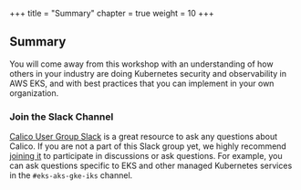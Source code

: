 +++
title = "Summary"
chapter = true
weight = 10
+++

## Summary

You will come away from this workshop with an understanding of how others in your industry are doing Kubernetes security and observability in AWS EKS, and with best practices that you can implement in your own organization.

### Join the Slack Channel

[Calico User Group Slack](https://slack.projectcalico.org/) is a great resource to ask any questions about Calico. If you are not a part of this Slack group yet, we highly recommend [joining it](https://slack.projectcalico.org/) to participate in discussions or ask questions. For example, you can ask questions specific to EKS and other managed Kubernetes services in the `#eks-aks-gke-iks` channel.
